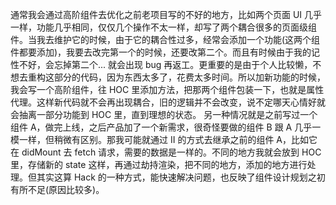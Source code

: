 通常我会通过高阶组件去优化之前老项目写的不好的地方，比如两个页面 UI 几乎一样，功能几乎相同，仅仅几个操作不太一样，却写了两个耦合很多的页面级组件。当我去维护它的时候，由于它的耦合性过多，经常会添加一个功能(这两个组件都要添加)，我要去改完第一个的时候，还要改第二个。而且有时候由于我的记性不好，会忘掉第二个... 就会出现 bug 再返工。更重要的是由于个人比较懒，不想去重构这部分的代码，因为东西太多了，花费太多时间。所以加新功能的时候，我会写一个高阶组件，往 HOC 里添加方法，把那两个组件包装一下，也就是属性代理。这样新代码就不会再出现耦合，旧的逻辑并不会改变，说不定哪天心情好就会抽离一部分功能到 HOC 里，直到理想的状态。
另一种情况就是之前写过一个组件 A，做完上线，之后产品加了一个新需求，很奇怪要做的组件 B 跟 A 几乎一模一样，但稍微有区别。那我可能就通过 II 的方式去继承之前的组件 A，比如它在 didMount 去 fetch 请求，需要的数据是一样的。不同的地方我就会放到 HOC 里，存储新的 state 这样，再通过劫持渲染，把不同的地方，添加的地方进行处理。但其实这算 Hack 的一种方式，能快速解决问题，也反映了组件设计规划之初有所不足(原因比较多)。
